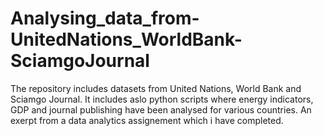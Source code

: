 # Analysing_data_from-UnitedNations_WorldBank-SciamgoJournal

The repository includes datasets from United Nations, World Bank and Sciamgo Journal. It includes aslo python scripts where energy indicators, GDP and journal publishing have been analysed for various countries. An exerpt from a data analytics assignement which i have completed. 
